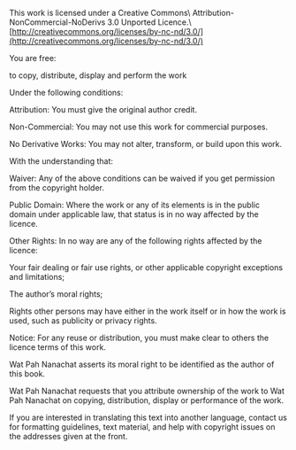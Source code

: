 This work is licensed under a Creative Commons\\
Attribution-NonCommercial-NoDerivs 3.0 Unported Licence.\\
[http://creativecommons.org/licenses/by-nc-nd/3.0/](http://creativecommons.org/licenses/by-nc-nd/3.0/)

You are free:

to copy, distribute, display and perform the work

Under the following conditions:

Attribution: You must give the original author credit.

Non-Commercial: You may not use this work for commercial purposes.

No Derivative Works: You may not alter, transform, or build upon this
work.

With the understanding that:

Waiver: Any of the above conditions can be waived if you get permission
from the copyright holder.

Public Domain: Where the work or any of its elements is in the public
domain under applicable law, that status is in no way affected by the
licence.

Other Rights: In no way are any of the following rights affected by the
licence:

Your fair dealing or fair use rights, or other applicable copyright
exceptions and limitations;

The author’s moral rights;

Rights other persons may have either in the work itself or in how the
work is used, such as publicity or privacy rights.

Notice: For any reuse or distribution, you must make clear to others the
licence terms of this work.

Wat Pah Nanachat asserts its moral right to be identified as the author
of this book.

Wat Pah Nanachat requests that you attribute ownership of the work to
Wat Pah Nanachat on copying, distribution, display or performance of the
work.

If you are interested in translating this text into another language,
contact us for formatting guidelines, text material, and help with
copyright issues on the addresses given at the front.
